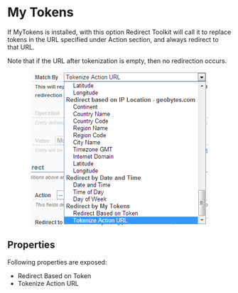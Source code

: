 # My Tokens

If MyTokens is installed, with this option Redirect Toolkit will call it to replace tokens in the URL specified under Action section, and always redirect to that URL.

Note that if the URL after tokenization is empty, then no redirection occurs.

<div style="text-align:center">

![](../assets/redirect-by-my-tokens.png)

</div>

## Properties

Following properties are exposed:

* Redirect Based on Token
* Tokenize Action URL